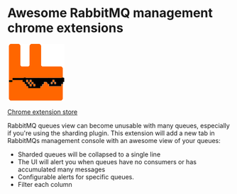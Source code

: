 # Awesome RabbitMQ management chrome extensions

![alt text](https://raw.githubusercontent.com/alexpusch/awesome-rabbitmq-chrome/master/src/extension/icons/icon128.png)

[Chrome extension store](https://chrome.google.com/webstore/detail/awesome-rabbitmq-manageme/mkemccfkdgpaelbmkbahfnpkoellgjpi)

RabbitMQ queues view can become unusable with many queues, especially if you're using the sharding plugin. This extension will add a new tab in RabbitMQs management console with an awesome view of your queues:

- Sharded queues will be collapsed to a single line
- The UI will alert you when queues have no consumers or has accumulated many messages
- Configurable alerts for specific queues.
- Filter each column
